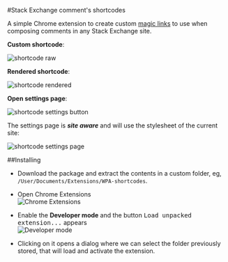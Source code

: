 #Stack Exchange comment's shortcodes

A simple Chrome extension to create custom [magic links](http://meta.stackexchange.com/questions/92060/add-data-se-style-magic-links-to-comments/94000#94000) to use when composing comments in any Stack Exchange site.

**Custom shortcode**:

![shortcode raw](https://cloud.githubusercontent.com/assets/1542052/4515248/a98cd614-4bb2-11e4-8c60-34878ad9bc9e.png)

**Rendered shortcode**:

![shortcode rendered](https://cloud.githubusercontent.com/assets/1542052/4515250/b654c3fc-4bb2-11e4-85d2-ceb331aaf3b2.png)

**Open settings page**:

![shortcode settings button](https://cloud.githubusercontent.com/assets/1542052/4515251/c0abacee-4bb2-11e4-9f2f-36ec7a307e96.png)

The settings page is ***site aware*** and will use the stylesheet of the current site:

![shortcode settings page](https://cloud.githubusercontent.com/assets/1542052/4515254/f2e3f40a-4bb2-11e4-84e9-892abf757962.png)

##Installing

 - Download the package and extract the contents in a custom folder, eg, `/User/Documents/Extensions/WPA-shortcodes`.

 - Open Chrome Extensions  
 ![Chrome Extensions](https://cloud.githubusercontent.com/assets/1542052/4515278/fb43a946-4bb3-11e4-8d59-f05daf1b0ed3.png)

 - Enable the **Developer mode** and the button <kbd>Load unpacked extension...</kbd> appears  
 ![Developer mode](https://cloud.githubusercontent.com/assets/1542052/4515277/f6bc617e-4bb3-11e4-86d6-63b185827710.png)
 
 - Clicking on it opens a dialog where we can select the folder previously stored, that will load and activate the extension.
